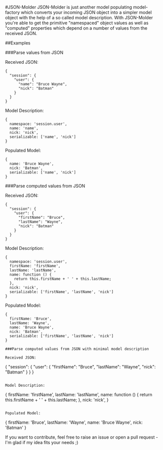#JSON-Molder
JSON-Molder is just another model populating model-factory which converts your incoming JSON
object into a simpler model object with the help of a so called model description. With JSON-Molder
you're able to get the primitive "namespaced" object values as well as "computed" properties which
depend on a number of values from the received JSON.

##Examples

###Parse values from JSON

Received JSON:
```
{
  "session": {
    "user": {
      "name": "Bruce Wayne",
      "nick": "Batman"
    }
  }
}
```

Model Description:
```
{
  namespace: 'session.user',
  name: 'name',
  nick: 'nick',
  serializable: ['name', 'nick']
}
```

Populated Model:
```
{
  name: 'Bruce Wayne',
  nick: 'Batman',
  serializable: ['name', 'nick']
}
```


###Parse computed values from JSON

Received JSON:
```
{
  "session": {
    "user": {
      "firstName": "Bruce",
      "lastName": "Wayne",
      "nick": "Batman"
    }
  }
}
```

Model Description:
```
{
  namespace: 'session.user',
  firstName: 'firstName',
  lastName: 'lastName',
  name: function () {
    return this.firstName + ' ' + this.lastName;
  },
  nick: 'nick',
  serializable: ['firstName', 'lastName', 'nick']
}
```

Populated Model:
```
{
  firstName: 'Bruce',
  lastName: 'Wayne',
  name: 'Bruce Wayne',
  nick: 'Batman',
  serializable: ['firstName', 'lastName', 'nick']
}

###Parse computed values from JSON with minimal model description

Received JSON:
```
{
  "session": {
    "user": {
      "firstName": "Bruce",
      "lastName": "Wayne",
      "nick": "Batman"
    }
  }
}
```

Model Description:
```
{
  firstName: 'firstName',
  lastName: 'lastName',
  name: function () {
    return this.firstName + ' ' + this.lastName;
  },
  nick: 'nick',
}
```

Populated Model:
```
{
  firstName: 'Bruce',
  lastName: 'Wayne',
  name: 'Bruce Wayne',
  nick: 'Batman'
}



If you want to contribute, feel free to raise an issue or open a pull request - I'm glad
if my idea fits your needs ;)